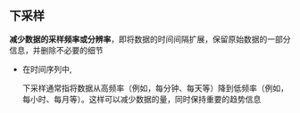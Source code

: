 ## 下采样

**减少数据的采样频率或分辨率**，即将数据的时间间隔扩展，保留原始数据的一部分信息，并删除不必要的细节

- 在时间序列中, 

  下采样通常指将数据从高频率（例如，每分钟、每天等）降到低频率（例如，每小时、每月等）。这样可以减少数据的量，同时保持重要的趋势信息